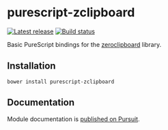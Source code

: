 # purescript-zclipboard

[![Latest release](http://img.shields.io/github/release/slamdata/purescript-zclipboard.svg)](https://github.com/slamdata/purescript-zclipboard/releases)
[![Build status](https://travis-ci.org/slamdata/purescript-zclipboard.svg?branch=master)](https://travis-ci.org/slamdata/purescript-zclipboard)

Basic PureScript bindings for the [zeroclipboard](https://github.com/zeroclipboard/zeroclipboard) library.

## Installation

```
bower install purescript-zclipboard
```

## Documentation

Module documentation is [published on Pursuit](http://pursuit.purescript.org/packages/purescript-zclipboard).
